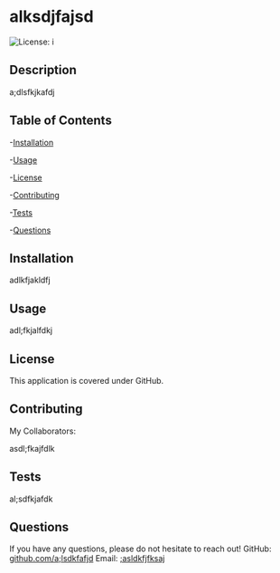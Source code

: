 
  # alksdjfajsd 
  
  ![License: i](https://img.shields.io/badge/License-MIT-green.svg)

## Description
  
a;dlsfkjkafdj

  ## Table of Contents
  
  -[Installation](#installation)   

  -[Usage](#usage) 

  -[License](#license)  

  -[Contributing](#contributing)   

  -[Tests](#tests)   

  -[Questions](#questions)  
  
  
  ## Installation
  
  adlkfjakldfj

  ## Usage
    
adl;fkjalfdkj

  ## License
  
  This application is covered under GitHub.

  ## Contributing
  
  My Collaborators:

asdl;fkajfdlk

  ## Tests

al;sdfkjafdk

  ## Questions

If you have any questions, please do not hesitate to reach out! 
GitHub: [github.com/a;lsdkfafjd](https://github.com/a;lsdkfafjd)
Email: [;asldkfjfksaj](mailto:;asldkfjfksaj)
